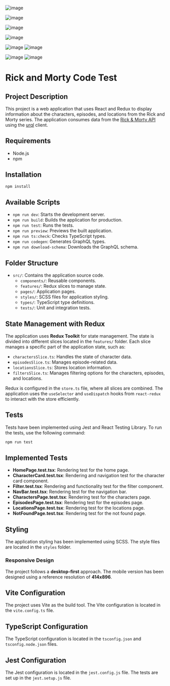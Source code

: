 ![image](https://github.com/user-attachments/assets/c18940da-e5bb-4852-9769-be775d10b0f1)

![image](https://github.com/user-attachments/assets/b40fc248-b7bc-4077-ba02-f1fd84ec1cfd)

![image](https://github.com/user-attachments/assets/209a51ae-eac3-403f-a008-6dd2c9d94d6e)

![image](https://github.com/user-attachments/assets/8eedcd8d-f00f-4bcf-91dd-df7c7fa856ac)

![image](https://github.com/user-attachments/assets/c4024680-2f00-4930-8dbd-647cefc32378) ![image](https://github.com/user-attachments/assets/2e45b03a-2075-457c-9e55-b751e180d73c) 

![image](https://github.com/user-attachments/assets/f3fc08f2-2d6d-412a-82c7-48be6d3fcf5f) ![image](https://github.com/user-attachments/assets/84369fbc-1d84-48d3-8201-baa712925b5b)

# Rick and Morty Code Test

## Project Description

This project is a web application that uses React and Redux to display information about the characters, episodes, and locations from the Rick and Morty series. The application consumes data from the [Rick & Morty API](https://rickandmortyapi.com/documentation/#graphql) using the [urql](https://formidable.com/open-source/urql/) client.

## Requirements

- Node.js
- npm

## Installation

```bash
npm install
```

## Available Scripts

- `npm run dev`: Starts the development server.
- `npm run build`: Builds the application for production.
- `npm run test`: Runs the tests.
- `npm run preview`: Previews the built application.
- `npm run ts:check`: Checks TypeScript types.
- `npm run codegen`: Generates GraphQL types.
- `npm run download-schema`: Downloads the GraphQL schema.

## Folder Structure

- `src/`: Contains the application source code.
  - `components/`: Reusable components.
  - `features/`: Redux slices to manage state.
  - `pages/`: Application pages.
  - `styles/`: SCSS files for application styling.
  - `types/`: TypeScript type definitions.
  - `tests/`: Unit and integration tests.

## State Management with Redux

The application uses **Redux Toolkit** for state management. The state is divided into different slices located in the `features/` folder. Each slice manages a specific part of the application state, such as:

- `charactersSlice.ts`: Handles the state of character data.
- `episodesSlice.ts`: Manages episode-related data.
- `locationsSlice.ts`: Stores location information.
- `filtersSlice.ts`: Manages filtering options for the characters, episodes, and locations.

Redux is configured in the `store.ts` file, where all slices are combined. The application uses the `useSelector` and `useDispatch` hooks from `react-redux` to interact with the store efficiently.

## Tests

Tests have been implemented using Jest and React Testing Library. To run the tests, use the following command:

```bash
npm run test
```

## Implemented Tests

- **HomePage.test.tsx**: Rendering test for the home page.
- **CharacterCard.test.tsx**: Rendering and navigation test for the character card component.
- **Filter.test.tsx**: Rendering and functionality test for the filter component.
- **NavBar.test.tsx**: Rendering test for the navigation bar.
- **CharactersPage.test.tsx**: Rendering test for the characters page.
- **EpisodesPage.test.tsx**: Rendering test for the episodes page.
- **LocationsPage.test.tsx**: Rendering test for the locations page.
- **NotFoundPage.test.tsx**: Rendering test for the not found page.

## Styling

The application styling has been implemented using SCSS. The style files are located in the `styles` folder.

### Responsive Design

The project follows a **desktop-first** approach. The mobile version has been designed using a reference resolution of **414x896**.

## Vite Configuration

The project uses Vite as the build tool. The Vite configuration is located in the `vite.config.ts` file.

## TypeScript Configuration

The TypeScript configuration is located in the `tsconfig.json` and `tsconfig.node.json` files.

## Jest Configuration

The Jest configuration is located in the `jest.config.js` file. The tests are set up in the `jest.setup.js` file.
